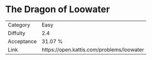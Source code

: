 # The Dragon of Loowater

<table>
    <tr>
        <td>Category</td>
        <td>Easy</td>
    </tr>
    <tr>
        <td>Diffulty</td>
        <td>2.4</td>
    </tr>
    <tr>
        <td>Acceptance</td>
        <td>31.07 %</td>
    </tr>
    <tr>
        <td>Link</td>
        <td>https://open.kattis.com/problems/loowater</td>
    </tr>
</table>